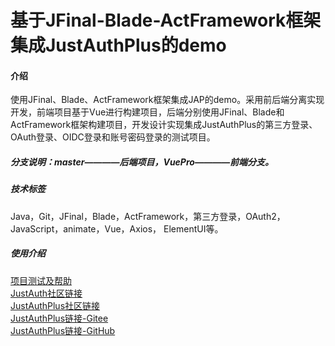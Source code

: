 # 基于JFinal-Blade-ActFramework框架集成JustAuthPlus的demo

#### 介绍
使用JFinal、Blade、ActFramework框架集成JAP的demo。采用前后端分离实现开发，前端项目基于Vue进行构建项目，后端分别使用JFinal、Blade和ActFramework框架构建项目，开发设计实现集成JustAuthPlus的第三方登录、OAuth登录、OIDC登录和账号密码登录的测试项目。<br>
##### 分支说明：master————后端项目，VuePro————前端分支。

##### 技术标签

​          Java，Git，JFinal，Blade，ActFramework，第三方登录，OAuth2，JavaScript，animate，Vue，Axios，	ElementUI等。

##### 使用介绍


[项目测试及帮助](https://github.com/DemowWu/JAP-demo/blob/master/%E9%A1%B9%E7%9B%AE%E6%B5%8B%E8%AF%95%E5%8F%8A%E5%B8%AE%E5%8A%A9.md)<br>
[JustAuth社区链接](https://justauth.wiki/resource/summer2021.html)<br>
[JustAuthPlus社区链接](https://discuss.justauth.plus/)<br>
[JustAuthPlus链接-Gitee](https://gitee.com/fujieid/jap)<br>
[JustAuthPlus链接-GitHub](https://github.com/fujieid/jap)<br>


